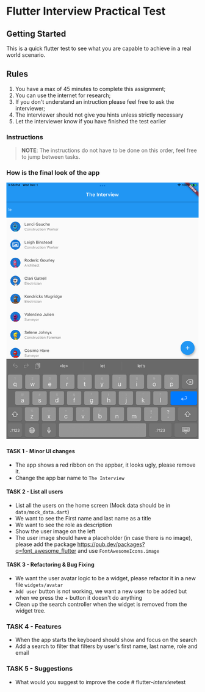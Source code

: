# Flutter Interview Practical Test

## Getting Started
This is a quick flutter test to see what you are capable to achieve in a real world scenario.

## Rules

1. You have a max of 45 minutes to complete this assignment;
2. You can use the internet for research;
3. If you don't understand an intruction please feel free to ask the interviewer;
4. The interviewer should not give you hints unless strictly necessary
5. Let the interviewer know if you have finished the test earlier
### Instructions
> **NOTE**: The instructions do not have to be done on this order, feel free to jump between tasks.

### How is the final look of the app
![screenshot](/screenshot.jpeg)

#### TASK 1 - Minor UI changes
- The app shows a red ribbon on the appbar, it looks ugly, please remove it.
- Change the app bar name to `The Interview`

#### TASK 2 - List all users
- List all the users on the home screen (Mock data should be in `data/mock_data.dart`)
- We want to see the First name and last name as a title
- We want to see the role as description
- Show the user image on the left
- The user image should have a placeholder (in case there is no image), please add the package https://pub.dev/packages?q=font_awesome_flutter and use `FontAwesomeIcons.image`

#### TASK 3 - Refactoring & Bug Fixing
- We want the user avatar logic to be a widget, please refactor it in a new file `widgets/avatar`
- `Add user` button is not working, we want a new user to be added but when we press the + button it doesn't do anything
- Clean up the search controller when the widget is removed from the widget tree.

### TASK 4 - Features
- When the app starts the keyboard should show and focus on the search
- Add a search to filter that filters by user's first name, last name, role and email

### TASK 5 - Suggestions
- What would you suggest to improve the code
#   f l u t t e r - _ i n t e r v i e w _ t e s t 
 
 